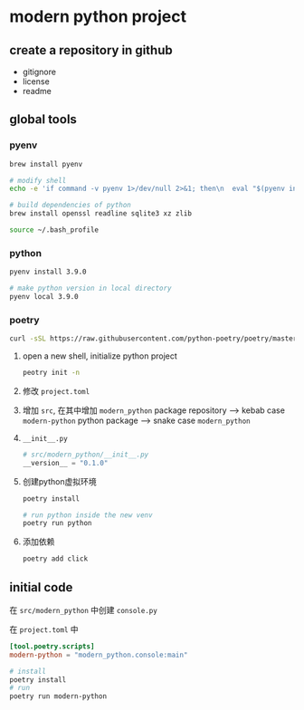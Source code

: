 # modern python project

## create a repository in github

* gitignore
* license
* readme

## global tools

### pyenv

```bash
brew install pyenv

# modify shell
echo -e 'if command -v pyenv 1>/dev/null 2>&1; then\n  eval "$(pyenv init -)"\nfi' >> ~/.bash_profile

# build dependencies of python
brew install openssl readline sqlite3 xz zlib

source ~/.bash_profile
```

### python

```bash
pyenv install 3.9.0

# make python version in local directory
pyenv local 3.9.0
```

### poetry

```bash
curl -sSL https://raw.githubusercontent.com/python-poetry/poetry/master/get-poetry.py | python -
```

1. open a new shell, initialize python project

    ```bash
    peotry init -n
    ```

2. 修改 `project.toml`

3. 增加 `src`, 在其中增加 `modern_python` package
    repository --> kebab case  `modern-python`
    python package --> snake case `modern_python`

4. `__init__.py`
    ```python
    # src/modern_python/__init__.py
    __version__ = "0.1.0"
    ```

5. 创建python虚拟环境

    ```bash
    poetry install

    # run python inside the new venv
    poetry run python
    ```
6. 添加依赖

    ```bash
    poetry add click
    ```

## initial code

在 `src/modern_python` 中创建 `console.py`

在 `project.toml` 中

```toml
[tool.poetry.scripts]
modern-python = "modern_python.console:main"
```

```bash
# install
poetry install
# run
poetry run modern-python
```